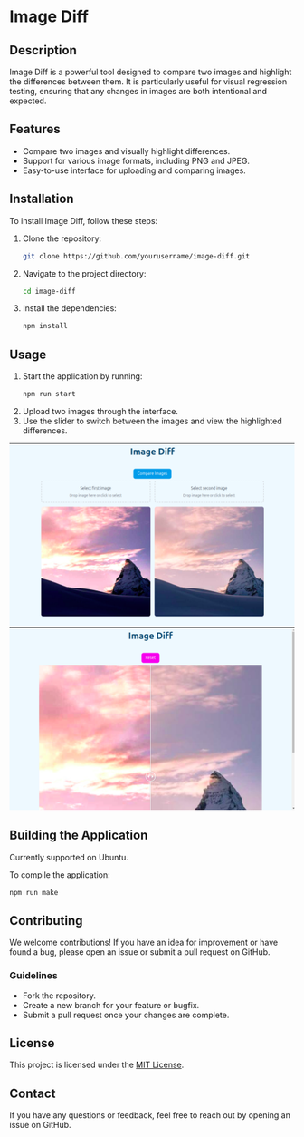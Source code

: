 # Image Diff

## Description
Image Diff is a powerful tool designed to compare two images and highlight the differences between them. It is particularly useful for visual regression testing, ensuring that any changes in images are both intentional and expected.

## Features
- Compare two images and visually highlight differences.
- Support for various image formats, including PNG and JPEG.
- Easy-to-use interface for uploading and comparing images.

## Installation
To install Image Diff, follow these steps:

1. Clone the repository:
   ```bash
   git clone https://github.com/yourusername/image-diff.git
   ```
2. Navigate to the project directory:
   ```bash
   cd image-diff
   ```
3. Install the dependencies:
   ```bash
   npm install
   ```

## Usage
1. Start the application by running:
   ```bash
   npm run start
   ```
2. Upload two images through the interface.
3. Use the slider to switch between the images and view the highlighted differences.

![](./docs/image_1.png)
![](./docs/image_2.png)

## Building the Application
Currently supported on Ubuntu.

To compile the application:
```bash
npm run make
```

## Contributing
We welcome contributions! If you have an idea for improvement or have found a bug, please open an issue or submit a pull request on GitHub.

### Guidelines
- Fork the repository.
- Create a new branch for your feature or bugfix.
- Submit a pull request once your changes are complete.

## License
This project is licensed under the [MIT License](LICENSE.md).

## Contact
If you have any questions or feedback, feel free to reach out by opening an issue on GitHub.

